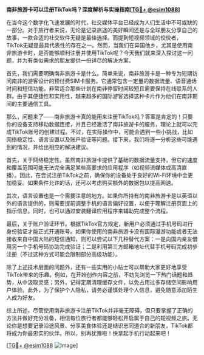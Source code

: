 **南非旅游卡可以注册TikTok吗？深度解析与实操指南[[TG💪+ @esim1088](https://t.me/s/esim1088)]**

在当今这个数字化飞速发展的时代，社交媒体平台已经成为人们生活中不可或缺的一部分。对于旅行者来说，无论是记录旅途的美好瞬间还是与全球朋友分享自己的故事，一款合适的社交软件无疑是最佳选择。而提到短视频领域的佼佼者，TikTok无疑是最具代表性的存在之一。然而，当我们在异国他乡，尤其是使用南非旅游卡时，是否能够顺利注册并使用TikTok呢？今天我们就来深入探讨这一问题，并为有类似需求的朋友提供一份详尽的解决方案。

首先，我们需要明确南非旅游卡是什么。简单来说，南非旅游卡是一种专为短期访问南非的游客设计的预付费SIM卡服务。它通常包含一定量的数据流量、语音通话时间和短信功能，非常适合那些计划在南非停留时间较短且需要保持在线联系的人群。由于其便捷性和实用性，越来越多的国际游客选择这种卡片作为他们在南非期间的主要通信工具。

那么，问题来了——南非旅游卡真的能用来注册TikTok吗？答案是肯定的！只要你的设备支持移动数据连接，并且已经激活了南非旅游卡的服务，理论上就可以完成TikTok账号的创建过程。不过，在实际操作中，可能会遇到一些小挑战，比如网络稳定性、语言设置以及账户验证等问题。接下来，我们将逐一分析这些可能遇到的情况，并给出相应的解决建议。

首先，关于网络稳定性。虽然南非旅游卡提供了基础的数据流量支持，但它的速度和覆盖范围可能无法完全满足某些高要求的应用程序（如视频流媒体或高清直播）。因此，在尝试注册TikTok之前，确保你的设备处于良好的Wi-Fi环境中会更加稳妥。如果条件允许的话，还可以考虑购买额外的数据包以提高网速。

其次，语言设置也是一个需要注意的地方。如果你所持有的南非旅游卡是以英语以外的语言提供的，则需要提前调整手机的语言偏好设置，以便于理解注册页面上的指示信息。同时，也可以通过安装翻译应用程序来辅助完成整个流程。

最后，关于账户验证环节。根据TikTok官方规定，新用户必须通过手机号码进行身份验证才能正式开通账号。如果你使用的南非旅游卡没有国际漫游功能或者无法接收来自中国大陆的短信通知，则可以尝试以下几种替代方案：一是向国内亲友借用另一个手机号码协助完成验证；二是利用第三方邮箱地址代替手机号码完成初步注册（不过这种方式可能会限制部分高级功能）。

除了上述技术层面的问题外，还有一些实用的小贴士可以帮助大家更好地享受TikTok带来的乐趣。例如，在开始创作内容之前，不妨先浏览一下热门话题和趋势，从中汲取灵感；另外，记得定期清理缓存文件，以免占用过多存储空间影响用户体验。此外，为了保护个人隐私，请务必谨慎处理个人信息，避免随意添加陌生人成为好友。

综上所述，尽管使用南非旅游卡注册TikTok并非毫无障碍，但只要掌握了正确的方法并做好充分准备，相信每位旅行者都能够轻松开启属于自己的短视频之旅。无论你是想要记录沿途风景、分享美食体验还是结识志同道合的新朋友，TikTok都将成为你最忠实的伙伴。所以，别再犹豫啦！快拿起手机行动起来吧！

[[TG💪+ @esim1088](https://t.me/s/esim1088) ![Image](https://i.postimg.cc/4NQfJmqS/Snipaste-2025-05-13-00-14-12.png)]